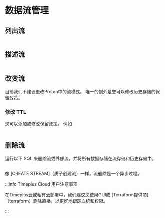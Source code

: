 # 数据流管理

## 列出流

```sql
```

## 描述流

```sql
```

## 改变流

目前我们不建议更改Proton中的流模式。 唯一的例外是您可以修改历史存储的保留政策。

### 修改 TTL

您可以添加或修改保留政策。 例如

```sql
```

## 删除流

运行以下 SQL 来删除流或外部流，并将所有数据存储在流存储和历史存储中。

```sql
```

像 [CREATE STREAM]（质子创建流）一样，流删除是一个异步过程。

:::info Timeplus Cloud 用户注意事项

在Timeplus云或私有云部署中，我们建议您使用GUI或 [Terraform提供商]（terraform）删除直播，以更好地跟踪血统和权限。

:::
